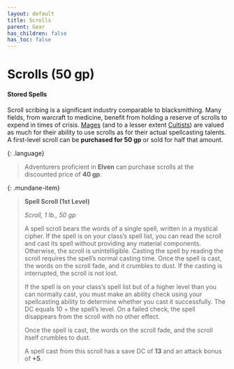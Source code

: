 ```yaml
---
layout: default
title: Scrolls
parent: Gear
has_children: false
has_toc: false
---
```


# Scrolls (50 gp)

#### Stored Spells

Scroll scribing is a significant industry comparable to blacksmithing. Many fields, from warcraft to medicine, benefit from holding a reserve of scrolls to expend in times of crisis. [Mages](../character_creation/class/wizard) (and to a lesser extent [Cultists](../character_creation/class/cleric)) are valued as much for their ability to use scrolls as for their actual spellcasting talents. A first-level scroll can be **purchased for 50 gp** or sold for half that amount.

{: .language}
> Adventurers proficient in **Elven** can purchase scrolls at the discounted price of **40 gp**.

<!-- 
{: .note}
> **Review: Scroll Usage**
>
> * Scrolls can only be used by spellcasters. The spell must be on the spellcaster's spell list.
>
> * The modifiers for spells cast from a scroll are based on the scroll's level. A first-level spell scroll has a save DC of **13** and an attack bonus of **+5**.
> 
> * If the spell is on your class’s spell list but of a higher level than you can normally cast, you must make an ability check using your spellcasting ability to determine whether you cast it successfully. The DC equals 10 + the spell’s level. On a failed check, the spell disappears from the scroll with no other effect. -->


{: .mundane-item}
> **Spell Scroll (1st Level)**
>
> _Scroll, 1 lb., 50 gp_
> 
> A spell scroll bears the words of a single spell, written in a mystical cipher. If the spell is on your class’s spell list, you can read the scroll and cast its spell without providing any material components. Otherwise, the scroll is unintelligible. Casting the spell by reading the scroll requires the spell’s normal casting time. Once the spell is cast, the words on the scroll fade, and it crumbles to dust. If the casting is interrupted, the scroll is not lost. 
> 
> If the spell is on your class’s spell list but of a higher level than you can normally cast, you must make an ability check using your spellcasting ability to determine whether you cast it successfully. The DC equals 10 + the spell’s level. On a failed check, the spell disappears from the scroll with no other effect.
> 
> Once the spell is cast, the words on the scroll fade, and the scroll itself crumbles to dust.
>
> A spell cast from this scroll has a save DC of **13** and an attack bonus of **+5**.

 
